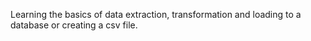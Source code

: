 Learning the basics of data extraction, transformation and loading to a database or creating a csv file. 
